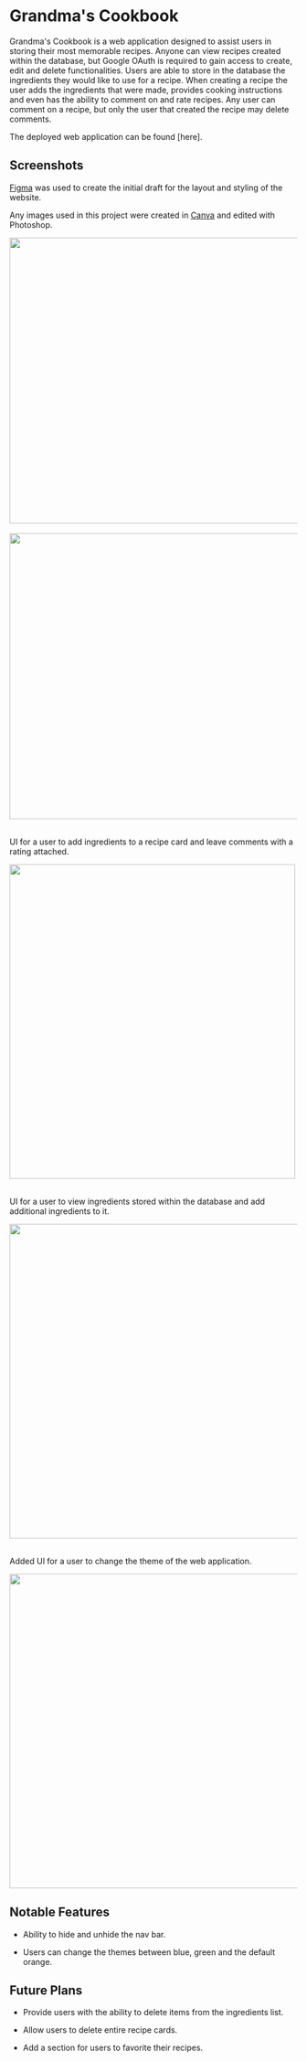 # Grandma's Cookbook

Grandma's Cookbook is a web application designed to assist users in storing their most memorable recipes. Anyone can view recipes created within the database, but Google OAuth is required to gain access to create, edit and delete functionalities. Users are able to store in the database the ingredients they would like to use for a recipe. When creating a recipe the user adds the ingredients that were made, provides cooking instructions and even has the ability to comment on and rate recipes. Any user can comment on a recipe, but only the user that created the recipe may delete comments.

The deployed web application can be found [here].

## Screenshots

[Figma](https://www.figma.com) was used to create the initial draft for the layout and styling of the website.

Any images used in this project were created in [Canva](https://www.canva.com) and edited with Photoshop.

<img src=https://i.imgur.com/AlnP3Ya.png width=650px height=500px>
<br>
<br>
<img src=https://i.imgur.com/0QDzA1y.png width=650px height=500px>
<br>
<br>

UI for a user to add ingredients to a recipe card and leave comments with a rating attached.

<img src=https://i.imgur.com/RFAoG3p.png width=500 height=550>
<br>
<br>

UI for a user to view ingredients stored within the database and add additional ingredients to it.

<img src=https://i.imgur.com/23dVjVk.png width=600 height=550>
<br>
<br>

Added UI for a user to change the theme of the web application.

<img src=https://i.imgur.com/5qKIne0.png width=700 height=550>

## Notable Features

- Ability to hide and unhide the nav bar.

- Users can change the themes between blue, green and the default orange.

## Future Plans

- Provide users with the ability to delete items from the ingredients list.

- Allow users to delete entire recipe cards.

- Add a section for users to favorite their recipes.
